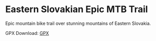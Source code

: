 # Eastern Slovakian Epic MTB Trail

Epic mountain bike trail over stunning mountains of Eastern Slovakia.

GPX Download: [GPX](https://raw.githubusercontent.com/imincik/great-trail.sk/master/db/great-trail.gpx)
